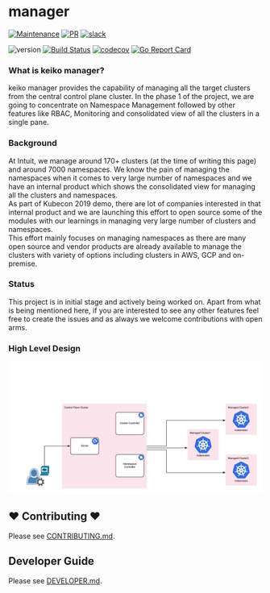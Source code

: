 # manager


[![Maintenance](https://img.shields.io/badge/Maintained%3F-yes-green.svg)][GithubMaintainedUrl]
[![PR](https://img.shields.io/badge/PRs-welcome-brightgreen.svg)][GithubPrsUrl]
[![slack](https://img.shields.io/badge/slack-join%20the%20conversation-ff69b4.svg)][SlackUrl]

![version](https://img.shields.io/badge/version-0.0.1-blue.svg?cacheSeconds=2592000)
[![Build Status][BuildStatusImg]][BuildMasterUrl]
[![codecov][CodecovImg]][CodecovUrl]
[![Go Report Card][GoReportImg]][GoReportUrl]


### What is keiko manager?
keiko manager provides the capability of managing all the target clusters from the central control plane cluster. In the phase 1 of the project, we are going to concentrate on Namespace Management followed by other features like RBAC, Monitoring and consolidated view of all the clusters in a single pane.


### Background

At Intuit, we manage around 170+ clusters (at the time of writing this page) and around 7000 namespaces. We know the pain of managing the namespaces when it comes to very large number of namespaces and we have an internal product which shows the consolidated view for managing all the clusters and namespaces.   
As part of Kubecon 2019 demo, there are lot of companies interested in that internal product and we are launching this effort to open source some of the modules with our learnings in managing very large number of clusters and namespaces.   
This effort mainly focuses on managing namespaces as there are many open source and vendor products are already available to manage the clusters with variety of options including clusters in AWS, GCP and on-premise. 

### Status
This project is in initial stage and actively being worked on. Apart from what is being mentioned here, if you are interested to see any other features feel free to create the issues and as always we welcome contributions with open arms.

### High Level Design

![High_Design](docs/images/keiko-manager.jpeg)

## ❤ Contributing ❤

Please see [CONTRIBUTING.md](.github/CONTRIBUTING.md).

## Developer Guide

Please see [DEVELOPER.md](.github/DEVELOPER.md).

<!-- Markdown link -->
[install]: docs/README.md
[ext_link]: https://upload.wikimedia.org/wikipedia/commons/d/d9/VisualEditor_-_Icon_-_External-link.svg


[GithubMaintainedUrl]: https://github.com/keikoproj/manager/graphs/commit-activity
[GithubPrsUrl]: https://github.com/keikoproj/manager/pulls
[SlackUrl]: https://keikoproj.slack.com/messages/manager

[BuildStatusImg]: https://travis-ci.org/keikoproj/manager.svg?branch=master
[BuildMasterUrl]: https://travis-ci.org/keikoproj/manager

[CodecovImg]: https://codecov.io/gh/keikoproj/manager/branch/master/graph/badge.svg
[CodecovUrl]: https://codecov.io/gh/keikoproj/manager

[GoReportImg]: https://goreportcard.com/badge/github.com/keikoproj/manager
[GoReportUrl]: https://goreportcard.com/report/github.com/keikoproj/manager





